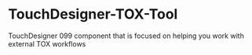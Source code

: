 # TouchDesigner-TOX-Tool
TouchDesigner 099 component that is focused on helping you work with external TOX workflows
